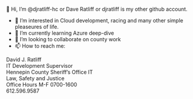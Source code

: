 👋 Hi, I’m @djratliff-hc or Dave Ratliff or djratliff is my other github account.

- 👀 I’m interested in Cloud development, racing and many other simple pleaseures of life.
- 🌱 I’m currently learning Azure deep-dive
- 💞️ I’m looking to collaborate on county work
- 📫 How to reach me:

David J. Ratliff <br>
IT Development Supervisor<br>
Hennepin County Sheriff’s Office IT <br>
Law, Safety and Justice<br>
Office Hours M-F 0700-1600<br>
612.596.9587<br>


<!---
djratliff-hc/djratliff-hc is a ✨ special ✨ repository because its `README.md` (this file) appears on your GitHub profile.
You can click the Preview link to take a look at your changes.
--->
